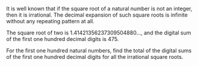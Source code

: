 
<p>It is well known that if the square root of a natural number is not an integer, then it is irrational. The decimal expansion of such square roots is infinite without any repeating pattern at all.</p>
<p>The square root of two is 1.41421356237309504880..., and the digital sum of the first one hundred decimal digits is 475.</p>
<p>For the first one hundred natural numbers, find the total of the digital sums of the first one hundred decimal digits for all the irrational square roots.</p>

